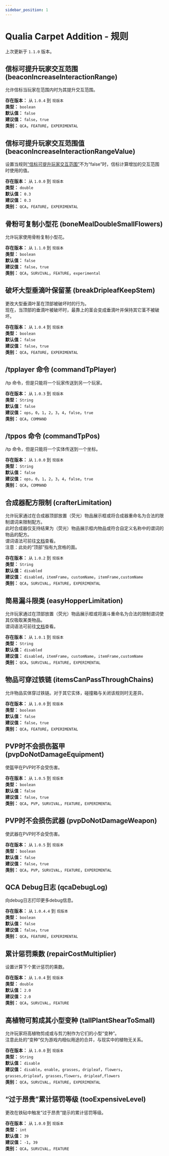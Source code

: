 ```yaml
---
sidebar_position: 1
---
```


# Qualia Carpet Addition - 规则
上次更新于 `1.1.0` 版本。

## 信标可提升玩家交互范围 (beaconIncreaseInteractionRange)
允许信标当玩家在范围内时为其提升交互范围。  
  
**存在版本：** 从 `1.0.4` 到 `现版本`  
**类型：** `boolean`  
**默认值：** `false`  
**建议值：** `false`，`true`  
**类别：** `QCA`，`FEATURE`，`EXPERIMENTAL`  

## 信标可提升玩家交互范围值 (beaconIncreaseInteractionRangeValue)
设置当规则[“信标可提升玩家交互范围”](#信标可提升玩家交互范围-beaconincreaseinteractionrange)不为“false”时，信标计算增加的交互范围时使用的值。  
  
**存在版本：** 从 `1.0.0` 到 `现版本`  
**类型：** `double`  
**默认值：** `0.3`  
**建议值：** `0.3`  
**类别：** `QCA`，`FEATURE`，`EXPERIMENTAL`  

## 骨粉可复制小型花 (boneMealDoubleSmallFlowers)
允许玩家使用骨粉复制小型花。

**存在版本：** 从 `1.1.0` 到 `现版本`  
**类型：** `boolean`  
**默认值：** `false`  
**建议值：** `false`，`true`  
**类别：** `QCA`，`SURVIVAL`，`FEATURE`，`experimental`  

## 破坏大型垂滴叶保留茎 (breakDripleafKeepStem)
更改大型垂滴叶茎在顶部被破坏时的行为。  
现在，当顶部的垂滴叶被破坏时，最靠上的茎会变成垂滴叶并保持其它茎不被破坏。  
  
**存在版本：** 从 `1.0.4` 到 `现版本`  
**类型：** `boolean`  
**默认值：** `false`  
**建议值：** `false`，`true`  
**类别：** `QCA`，`FEATURE`，`EXPERIMENTAL`  

## /tpplayer 命令 (commandTpPlayer)
/tp 命令，但是只能将一个玩家传送到另一个玩家。  
  
**存在版本：** 从 `1.0.3` 到 `现版本`  
**类型：** `String`  
**默认值：** `false`  
**建议值：** `ops`，`0`，`1`，`2`，`3`，`4`，`false`，`true`  
**类别：** `QCA`，`COMMAND`  

## /tppos 命令 (commandTpPos)
/tp 命令，但是只能将一个实体传送到一个坐标。  
  
**存在版本：** 从 `1.0.0` 到 `现版本`  
**类型：** `String`  
**默认值：** `false`  
**建议值：** `ops`，`0`，`1`，`2`，`3`，`4`，`false`，`true`  
**类别：** `QCA`，`COMMAND`  

## 合成器配方限制 (crafterLimitation)
允许玩家通过在合成器顶部放置（荧光）物品展示框或将合成器重命名为合法的限制谓词来限制配方。  
此时合成器仅支持结果为（荧光）物品展示框内物品或符合自定义名称中的谓词的物品的配方。  
谓词语法可前往[文档](./qca-limitations.md#syntax)查看。  
注意：此处的“顶部”指有九宫格的面。  
  
**存在版本：** 从 `1.0.2` 到 `现版本`  
**类型：** `String`  
**默认值：** `disabled`  
**建议值：** `disabled`，`itemFrame`，`customName`，`itemFrame,customName`  
**类别：** `QCA`，`SURVIVAL`，`FEATURE`，`EXPERIMENTAL`  

## 简易漏斗限类 (easyHopperLimitation)
允许玩家通过在顶部放置（荧光）物品展示框或将漏斗重命名为合法的限制谓词使其仅吸取某类物品。  
谓词语法可前往[文档](./qca-limitations.md#syntax)查看。  
  
**存在版本：** 从 `1.0.1` 到 `现版本`  
**类型：** `String`  
**默认值：** `disabled`  
**建议值：** `disabled`，`itemFrame`，`customName`，`itemFrame,customName`  
**类别：** `QCA`，`SURVIVAL`，`FEATURE`，`EXPERIMENTAL`  

## 物品可穿过铁链 (itemsCanPassThroughChains)
允许物品实体穿过铁链。对于其它实体，碰撞箱与关闭该规则时无差异。  
  
**存在版本：** 从 `1.0.0` 到 `现版本`  
**类型：** `boolean`  
**默认值：** `false`  
**建议值：** `false`，`true`  
**类别：** `QCA`，`FEATURE`，`EXPERIMENTAL`  

## PVP时不会损伤盔甲 (pvpDoNotDamageEquipment)
使盔甲在PVP时不会受伤害。  
  
**存在版本：** 从 `1.0.5` 到 `现版本`  
**类型：** `boolean`  
**默认值：** `false`  
**建议值：** `false`，`true`  
**类别：** `QCA`，`PVP`，`SURVIVAL`，`FEATURE`，`EXPERIMENTAL`  

## PVP时不会损伤武器 (pvpDoNotDamageWeapon)
使武器在PVP时不会受伤害。  
  
**存在版本：** 从 `1.0.5` 到 `现版本`  
**类型：** `boolean`  
**默认值：** `false`  
**建议值：** `false`，`true`  
**类别：** `QCA`，`PVP`，`SURVIVAL`，`FEATURE`，`EXPERIMENTAL`  

## QCA Debug日志 (qcaDebugLog)
向debug日志打印更多debug信息。  
  
**存在版本：** 从 `1.0.4.4` 到 `现版本`  
**类型：** `boolean`  
**默认值：** `false`  
**建议值：** `false`，`true`  
**类别：** `QCA`，`FEATURE`，`EXPERIMENTAL`  

## 累计惩罚乘数 (repairCostMultiplier)
设置计算下个累计惩罚的乘数。  
  
**存在版本：** 从 `1.0.4` 到 `现版本`  
**类型：** `double`  
**默认值：** `2.0`  
**建议值：** `2.0`  
**类别：** `QCA`，`SURVIVAL`，`FEATURE`  

## 高植物可剪成其小型变种 (tallPlantShearToSmall)
允许玩家将高植物剪成或与剪刀制作为它们的小型“变种”。  
注意此处的“变种”仅为游戏内相似用途的合并，与现实中的植物无关系。  
  
**存在版本：** 从 `1.0.0` 到 `现版本`  
**类型：** `String`  
**默认值：** `disable`  
**建议值：** `disable`，`enable`，`grasses`，`dripleaf`，`flowers`，`grasses,dripleaf`，`grasses,flowers`，`dripleaf,flowers`  
**类别：** `QCA`，`SURVIVAL`，`FEATURE`，`EXPERIMENTAL`  

## “过于昂贵”累计惩罚等级 (tooExpensiveLevel)
更改在铁砧中触发“过于昂贵”提示的累计惩罚等级。  
  
**存在版本：** 从 `1.0.0` 到 `现版本`  
**类型：** `int`  
**默认值：** `39`  
**建议值：** `-1`，`39`  
**类别：** `QCA`，`SURVIVAL`，`FEATURE`  
